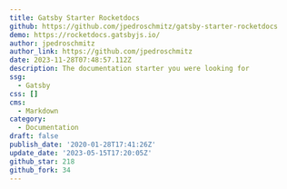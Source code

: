 ```yaml
---
title: Gatsby Starter Rocketdocs
github: https://github.com/jpedroschmitz/gatsby-starter-rocketdocs
demo: https://rocketdocs.gatsbyjs.io/
author: jpedroschmitz
author_link: https://github.com/jpedroschmitz
date: 2023-11-28T07:48:57.112Z
description: The documentation starter you were looking for ️
ssg:
  - Gatsby
css: []
cms:
  - Markdown
category:
  - Documentation
draft: false
publish_date: '2020-01-28T17:41:26Z'
update_date: '2023-05-15T17:20:05Z'
github_star: 218
github_fork: 34
---
```


